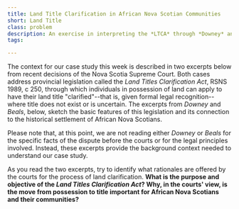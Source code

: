 ```yaml
---
title: Land Title Clarification in African Nova Scotian Communities
short: Land Title
class: problem
description: An exercise in interpreting the *LTCA* through *Downey* and *Beals*
tags:

---
```



The context for our case study this week is described in two excerpts below from recent decisions of the Nova Scotia Supreme Court. Both cases address provincial legislation called the *Land Titles Clarification Act*, RSNS 1989, c 250, through which individuals in possession of land can apply to have their land title "clarified"--that is, given formal legal recognition--where title does not exist or is uncertain. The excerpts from *Downey* and *Beals*, below, sketch the basic features of this legislation and its connection to the historical settlement of African Nova Scotians. 

Please note that, at this point, we are not reading either *Downey* or *Beals* for the specific facts of the dispute before the courts or for the legal principles involved. Instead, these excerpts provide the background context needed to understand our case study. 

As you read the two excerpts, try to identify what rationales are offered by the courts for the process of land clarification. **What is the purpose and objective of the *Land Titles Clarification Act*? Why, in the courts' view, is the move from possession to title important for African Nova Scotians and their communities?**
